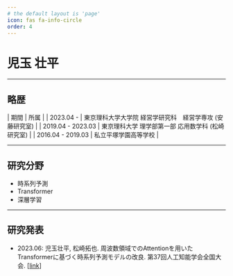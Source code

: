 ```yaml
---
# the default layout is 'page'
icon: fas fa-info-circle
order: 4
---
```


# 児玉 壮平

---

## 略歴

| 期間 | 所属 |
| 2023.04 - | 東京理科大学大学院 経営学研究科　経営学専攻 (安藤研究室) |
| 2019.04 - 2023.03 | 東京理科大学 理学部第一部 応用数学科 (松崎研究室) |
| 2016.04 - 2019.03 | 私立平塚学園高等学校 |

---

## 研究分野

- 時系列予測
- Transformer
- 深層学習

---

## 研究発表

- 2023.06: 児玉壮平, 松崎拓也. 周波数領域でのAttentionを用いたTransformerに基づく時系列予測モデルの改良. 第37回人工知能学会全国大会. [[link](https://www.jstage.jst.go.jp/article/pjsai/JSAI2023/0/JSAI2023_1T5GS201/_article/-char/ja/)]
